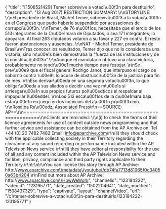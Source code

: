 {
    "title": "[1508521429] Temer sobrevive a votaci\u00f3n para destituirlo",
    "description": "(3 Aug 2017) RESTRICTION SUMMARY: \r\nSTORYLINE: \r\nEl presidente de Brasil, Michel Temer, sobrevivi\u00f3 a la votaci\u00f3n en el Congreso que pudo haberlo suspendido por acusaciones de corrupci\u00f3n. \r\nTemer, de 76 a\u00f1os, necesitaba que el tercio de los 513 integrantes de la C\u00e1mara de Diputados, o sea 171 integrantes, lo apoyaran. Al final 263 diputados votaron a su favor y 227 en contra. El resto fueron abstenciones y ausencias. \r\nNAT - Michel Temer, presidente de Brasil\r\nTras conocer los resultados, Temer dijo que no lo consideraba una victoria, sino m\u00e1s bien demostraba la \"fuerza de las instituciones y de la constituci\u00f3n\".\r\nAunque el mandatario obtuvo una clara victoria, probablemente no tendr\u00e1 mucho tiempo para festejar. \r\nSe prev\u00e9 que el fiscal general Rodrigo Janot, que interpuso el cargo de soborno contra \u00e9l, lo acuse de obstrucci\u00f3n de la justicia para fin de mes. \r\nEso derivar\u00eda en una segunda votaci\u00f3n, lo que obligar\u00eda a sus aliados a decidir una vez m\u00e1s si arriesgar\u00e1n sus propios futuros pol\u00edticos al respaldar al impopular l\u00edder. \r\nLos 513 esca\u00f1os de la c\u00e1mara baja estar\u00e1n en juego en los comicios del a\u00f1o pr\u00f3ximo. \r\nRosalba Ru\u00edz, Associated Press\r\n==SOURCE: AP==\r\n===========================================================\r\nClients are reminded: \r\n(i) to check the terms of their licence agreements for use of content outside news programming and that further advice and assistance can be obtained from the AP Archive on: Tel +44 (0) 20 7482 7482 Email: info@aparchive.com\r\n(ii) they should check with the applicable collecting society in their Territory regarding the clearance of any sound recording or performance included within the AP Television News service \r\n(iii) they have editorial responsibility for the use of all and any content included within the AP Television News service and for libel, privacy, compliance and third party rights applicable to their Territory.\r\n\r\n\r\nYou can license this story through AP Archive: http:\/\/www.aparchive.com\/metadata\/youtube\/db74fa7713d81065f0c34050a63b4204 \r\nFind out more about AP Archive: http:\/\/www.aparchive.com\/HowWeWork",
    "channelid": "123184222",
    "videoid": "123195771",
    "date_created": "1502204641",
    "date_modified": "1508437329",
    "type": "captivate",
    "layout": "channelVideo",
    "url": "\/c1\/temer-sobrevive-a-votaci\u00f3n-para-destituirlo\/123184222-123195771"
}